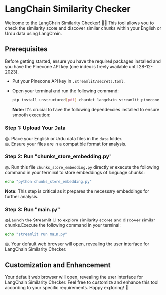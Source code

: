 # LangChain Similarity Checker

Welcome to the LangChain Similarity Checker! 🐱‍👤 This tool allows you to check the similarity score and discover similar chunks within your English or Urdu data using LangChain.

## Prerequisites

Before getting started, ensure you have the required packages installed and you have the Pinecone API key (one index is freely available until 28-12-2023).

- Put your Pinecone API key in `.streamlit/secrets.toml`.
- Open your terminal and run the following command:

  ```bash
  pip install unstructured[pdf] chardet langchain streamlit pinecone sentence_transformers
  ```
  **Note:** It's crucial to have the following dependencies installed to ensure smooth execution:
### Step 1: Upload Your Data

◍. Place your English or Urdu data files in the `data` folder.<br>
◍. Ensure your files are in a compatible format for analysis.

### Step 2: Run "chunks_store_embedding.py"

◍. Run this file `chunks_store_embedding.py` directly or execute the following command in your terminal to store embeddings of language chunks:

```bash
echo "python chunks_store_embedding.py"
```
  **Note:** This step is critical as it prepares the necessary embeddings for further analysis.

### Step 3: Run "main.py"<br>
◍Launch the Streamlit UI to explore similarity scores and discover similar chunks.Execute the following command in your terminal:
```bash
echo "streamlit run main.py"
```
◍. Your default web browser will open, revealing the user interface for LangChain Similarity Checker.

## Customization and Enhancement

Your default web browser will open, revealing the user interface for LangChain Similarity Checker.
Feel free to customize and enhance this tool according to your specific requirements. Happy exploring! 🎉


